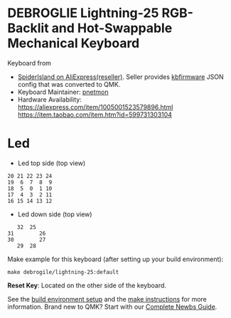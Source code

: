 # DEBROGLIE Lightning-25 RGB-Backlit and Hot-Swappable Mechanical Keyboard

Keyboard from
* [SpiderIsland on AliExpress(reseller)](https://a.aliexpress.com/_dVJsSpR). Seller provides [kbfirmware](https://kbfirmware.com/) JSON config that was converted to QMK.
* Keyboard Maintainer: [pnetmon](https://github.com/pnetmon)
* Hardware Availability: 
https://aliexpress.com/item/1005001523579896.html
https://item.taobao.com/item.htm?id=599731303104

# Led
* Led top side (top view)
```
20 21 22 23 24
19  6  7  8  9
18  5  0  1 10
17  4  3  2 11
16 15 14 13 12
```

* Led down side (top view)
```
   32  25
31        26  
30        27
   29  28
```

Make example for this keyboard (after setting up your build environment):

    make debrogile/lightning-25:default

**Reset Key**: Located on the other side of the keyboard.

See the [build environment setup](https://docs.qmk.fm/#/getting_started_build_tools) and the [make instructions](https://docs.qmk.fm/#/getting_started_make_guide) for more information. Brand new to QMK? Start with our [Complete Newbs Guide](https://docs.qmk.fm/#/newbs).
